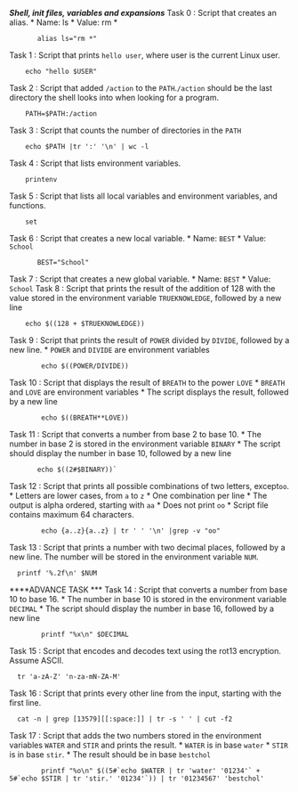 ***Shell, init files, variables and expansions***
Task 0 : Script that creates an alias.
        * Name: ls
        * Value: rm *
               
           alias ls="rm *"
Task 1 : Script that prints `hello user`, where user is the current Linux user.

        echo "hello $USER"
Task 2 : Script that added `/action` to the `PATH`.`/action` should be the last directory the shell looks into when looking for a program.

        PATH=$PATH:/action
Task 3 : Script that counts the number of directories in the `PATH`

        echo $PATH |tr ':' '\n' | wc -l
Task 4 : Script that lists environment variables.

        printenv
Task 5 : Script that lists all local variables and environment variables, and functions.

        set
Task 6 : Script that creates a new local variable.
        * Name: `BEST`
        * Value: `School`
        
           BEST="School"
Task 7 : Script that creates a new global variable.
        * Name: `BEST`
        * Value: `School`
Task 8 : Script that prints the result of the addition of 128 with the value stored in the environment variable `TRUEKNOWLEDGE`, followed by a new line

        echo $((128 + $TRUEKNOWLEDGE))
Task 9 :  Script that prints the result of `POWER` divided by `DIVIDE`, followed by a new line.
        * `POWER` and `DIVIDE` are environment variables             

            echo $((POWER/DIVIDE))
Task 10 : Script that displays the result of `BREATH` to the power `LOVE`
    * `BREATH` and `LOVE` are environment variables
    * The script displays the result, followed by a new line
      
            echo $((BREATH**LOVE))
Task 11 : Script that converts a number from base 2 to base 10.
    * The number in base 2 is stored in the environment variable `BINARY`
    * The script should display the number in base 10, followed by a new line
      
           echo $((2#$BINARY))`
Task 12 : Script that prints all possible combinations of two letters, except`oo`.
    * Letters are lower cases, from `a` to `z`
    * One combination per line
    * The output is alpha ordered, starting with `aa`
    * Does not print `oo`
    * Script file contains maximum 64 characters.
      
            echo {a..z}{a..z} | tr ' ' '\n' |grep -v "oo"
Task 13 : Script that prints a number with two decimal places, followed by a new line.
 The number will be stored in the environment variable `NUM`.

      printf '%.2f\n' $NUM
****ADVANCE TASK ***
Task 14 : Script that converts a number from base 10 to base 16.
        * The number in base 10 is stored in the environment variable `DECIMAL`
        * The script should display the number in base 16, followed by a new line
        
            printf "%x\n" $DECIMAL
Task 15 : Script that encodes and decodes text using the rot13 encryption. Assume ASCII.

      tr 'a-zA-Z' 'n-za-mN-ZA-M'
Task 16 : Script that prints every other line from the input, starting with the first line.

      cat -n | grep [13579][[:space:]] | tr -s ' ' | cut -f2
Task 17 : Script that adds the two numbers stored in the environment variables `WATER` and `STIR` and prints the result.
      * `WATER` is in base `water`
      * `STIR` is in base `stir`.
      *  The result should be in base `bestchol`

            printf "%o\n" $((5#`echo $WATER | tr 'water' '01234'` + 5#`echo $STIR | tr 'stir.' '01234'`)) | tr '01234567' 'bestchol'

